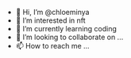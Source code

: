 - 👋 Hi, I’m @chloeminya
- 👀 I’m interested in nft
- 🌱 I’m currently learning coding
- 💞️ I’m looking to collaborate on ...
- 📫 How to reach me ...

<!---
chloeminya/chloeminya is a ✨ special ✨ repository because its `README.md` (this file) appears on your GitHub profile.
You can click the Preview link to take a look at your changes.
--->
